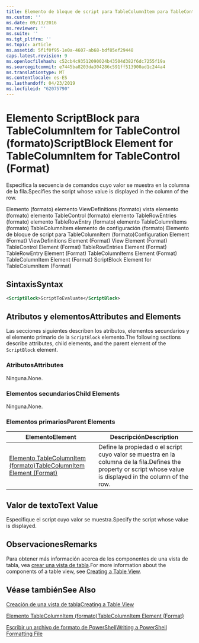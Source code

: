 ```yaml
---
title: Elemento de bloque de script para TableColumnItem para TableControl (formato) | Microsoft Docs
ms.custom: ''
ms.date: 09/13/2016
ms.reviewer: ''
ms.suite: ''
ms.tgt_pltfrm: ''
ms.topic: article
ms.assetid: 5f1f0f95-1e0a-4607-ab68-bdf85ef29448
caps.latest.revision: 9
ms.openlocfilehash: c52cb4c93512090024b43504d382f6dc7255f19a
ms.sourcegitcommit: e7445ba8203da304286c591ff513900ad1c244a4
ms.translationtype: MT
ms.contentlocale: es-ES
ms.lasthandoff: 04/23/2019
ms.locfileid: "62075790"
---
```

# <a name="scriptblock-element-for-tablecolumnitem-for-tablecontrol-format"></a><span data-ttu-id="6c41f-102">Elemento ScriptBlock para TableColumnItem for TableControl (formato)</span><span class="sxs-lookup"><span data-stu-id="6c41f-102">ScriptBlock Element for TableColumnItem for TableControl (Format)</span></span>

<span data-ttu-id="6c41f-103">Especifica la secuencia de comandos cuyo valor se muestra en la columna de la fila.</span><span class="sxs-lookup"><span data-stu-id="6c41f-103">Specifies the script whose value is displayed in the column of the row.</span></span>

<span data-ttu-id="6c41f-104">Elemento (formato) elemento ViewDefinitions (formato) vista elemento (formato) elemento TableControl (formato) elemento TableRowEntries (formato) elemento TableRowEntry (formato) elemento TableColumnItems (formato) TableColumnItem elemento de configuración (formato) Elemento de bloque de script para TableColumnItem (formato)</span><span class="sxs-lookup"><span data-stu-id="6c41f-104">Configuration Element (Format) ViewDefinitions Element (Format) View Element (Format) TableControl Element (Format) TableRowEntries Element (Format) TableRowEntry Element (Format) TableColumnItems Element (Format) TableColumnItem Element (Format) ScriptBlock Element for TableColumnItem (Format)</span></span>

## <a name="syntax"></a><span data-ttu-id="6c41f-105">Sintaxis</span><span class="sxs-lookup"><span data-stu-id="6c41f-105">Syntax</span></span>

```xml
<ScriptBlock>ScriptToEvaluate</ScriptBlock>
```

## <a name="attributes-and-elements"></a><span data-ttu-id="6c41f-106">Atributos y elementos</span><span class="sxs-lookup"><span data-stu-id="6c41f-106">Attributes and Elements</span></span>

<span data-ttu-id="6c41f-107">Las secciones siguientes describen los atributos, elementos secundarios y el elemento primario de la `ScriptBlock` elemento.</span><span class="sxs-lookup"><span data-stu-id="6c41f-107">The following sections describe attributes, child elements, and the parent element of the `ScriptBlock` element.</span></span>

### <a name="attributes"></a><span data-ttu-id="6c41f-108">Atributos</span><span class="sxs-lookup"><span data-stu-id="6c41f-108">Attributes</span></span>

<span data-ttu-id="6c41f-109">Ninguna.</span><span class="sxs-lookup"><span data-stu-id="6c41f-109">None.</span></span>

### <a name="child-elements"></a><span data-ttu-id="6c41f-110">Elementos secundarios</span><span class="sxs-lookup"><span data-stu-id="6c41f-110">Child Elements</span></span>

<span data-ttu-id="6c41f-111">Ninguna.</span><span class="sxs-lookup"><span data-stu-id="6c41f-111">None.</span></span>

### <a name="parent-elements"></a><span data-ttu-id="6c41f-112">Elementos primarios</span><span class="sxs-lookup"><span data-stu-id="6c41f-112">Parent Elements</span></span>

|<span data-ttu-id="6c41f-113">Elemento</span><span class="sxs-lookup"><span data-stu-id="6c41f-113">Element</span></span>|<span data-ttu-id="6c41f-114">Descripción</span><span class="sxs-lookup"><span data-stu-id="6c41f-114">Description</span></span>|
|-------------|-----------------|
|[<span data-ttu-id="6c41f-115">Elemento TableColumnItem (formato)</span><span class="sxs-lookup"><span data-stu-id="6c41f-115">TableColumnItem Element (Format)</span></span>](./tablecolumnitem-element-for-tablecolumnitems-for-tablecontrol-format.md)|<span data-ttu-id="6c41f-116">Define la propiedad o el script cuyo valor se muestra en la columna de la fila.</span><span class="sxs-lookup"><span data-stu-id="6c41f-116">Defines the property or script whose value is displayed in the column of the row.</span></span>|

## <a name="text-value"></a><span data-ttu-id="6c41f-117">Valor de texto</span><span class="sxs-lookup"><span data-stu-id="6c41f-117">Text Value</span></span>

<span data-ttu-id="6c41f-118">Especifique el script cuyo valor se muestra.</span><span class="sxs-lookup"><span data-stu-id="6c41f-118">Specify the script whose value is displayed.</span></span>

## <a name="remarks"></a><span data-ttu-id="6c41f-119">Observaciones</span><span class="sxs-lookup"><span data-stu-id="6c41f-119">Remarks</span></span>

<span data-ttu-id="6c41f-120">Para obtener más información acerca de los componentes de una vista de tabla, vea [crear una vista de tabla](./creating-a-table-view.md).</span><span class="sxs-lookup"><span data-stu-id="6c41f-120">For more information about the components of a table view, see [Creating a Table View](./creating-a-table-view.md).</span></span>

## <a name="see-also"></a><span data-ttu-id="6c41f-121">Véase también</span><span class="sxs-lookup"><span data-stu-id="6c41f-121">See Also</span></span>

[<span data-ttu-id="6c41f-122">Creación de una vista de tabla</span><span class="sxs-lookup"><span data-stu-id="6c41f-122">Creating a Table View</span></span>](./creating-a-table-view.md)

[<span data-ttu-id="6c41f-123">Elemento TableColumnItem (formato)</span><span class="sxs-lookup"><span data-stu-id="6c41f-123">TableColumnItem Element (Format)</span></span>](./tablecolumnitem-element-for-tablecolumnitems-for-tablecontrol-format.md)

[<span data-ttu-id="6c41f-124">Escribir un archivo de formato de PowerShell</span><span class="sxs-lookup"><span data-stu-id="6c41f-124">Writing a PowerShell Formatting File</span></span>](./writing-a-powershell-formatting-file.md)
